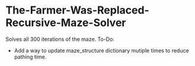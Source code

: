 # The-Farmer-Was-Replaced-Recursive-Maze-Solver
Solves all 300 iterations of the maze.
To-Do:
  - Add a way to update maze_structure dictionary mutiple times to reduce pathing time.
